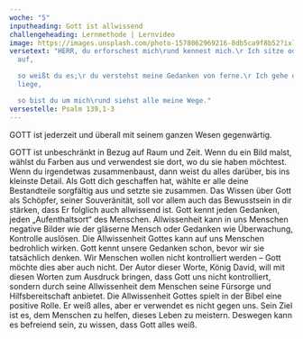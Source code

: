 ```yaml
---
woche: "5"
inputheading: Gott ist allwissend
challengeheading: Lernmethode | Lernvideo
image: https://images.unsplash.com/photo-1578062969216-8db5ca9f8b52?ixlib=rb-1.2.1&ixid=eyJhcHBfaWQiOjEyMDd9&auto=format&fit=crop&w=1650&q=80
versetext: "HERR, du erforschest mich\rund kennest mich.\r Ich sitze oder stehe
  auf,

  so weißt du es;\r du verstehst meine Gedanken von ferne.\r Ich gehe oder
  liege,

  so bist du um mich\rund siehst alle meine Wege."
versestelle: Psalm 139,1-3
---
```


GOTT ist jederzeit und überall mit seinem ganzen Wesen gegenwärtig.

GOTT ist unbeschränkt in Bezug auf Raum und Zeit. Wenn du ein Bild malst, wählst du Farben aus und verwendest sie dort, wo du sie haben möchtest. Wenn du irgendetwas zusammenbaust, dann weist du alles darüber, bis ins kleinste Detail. Als Gott dich geschaffen hat, wählte er alle deine Bestandteile sorgfältig aus und setzte sie zusammen. Das Wissen über Gott als Schöpfer, seiner Souveränität, soll vor allem auch das Bewusstsein in dir stärken, dass Er folglich auch allwissend ist. Gott kennt jeden Gedanken, jeden „Aufenthaltsort“ des Menschen. Allwissenheit kann in uns Menschen negative Bilder wie der gläserne Mensch oder Gedanken wie Überwachung, Kontrolle auslösen. Die Allwissenheit Gottes kann auf uns Menschen bedrohlich wirken. Gott kennt unsere Gedanken schon, bevor wir sie tatsächlich denken. Wir Menschen wollen nicht kontrolliert werden – Gott möchte dies aber auch nicht. Der Autor dieser Worte, König David, will mit diesen Worten zum Ausdruck bringen, dass Gott uns nicht kontrolliert, sondern durch seine Allwissenheit dem Menschen seine Fürsorge und Hilfsbereitschaft anbietet. Die Allwissenheit Gottes spielt in der Bibel eine positive Rolle. Er weiß alles, aber er verwendet es nicht gegen uns. Sein Ziel ist es, dem Menschen zu helfen, dieses Leben zu meistern. Deswegen kann es befreiend sein, zu wissen, dass Gott alles weiß.
